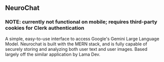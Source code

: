 ## NeuroChat 
### NOTE: currently not functional on mobile; requires third-party cookies for Clerk authentication
A simple, easy-to-use interface to access Google's Gemini Large Language Model.
Neurochat is built with the MERN stack, and is fully capable of securely storing and analyzing both user text and user images.
Based largely off the similar application by Lama Dev.
